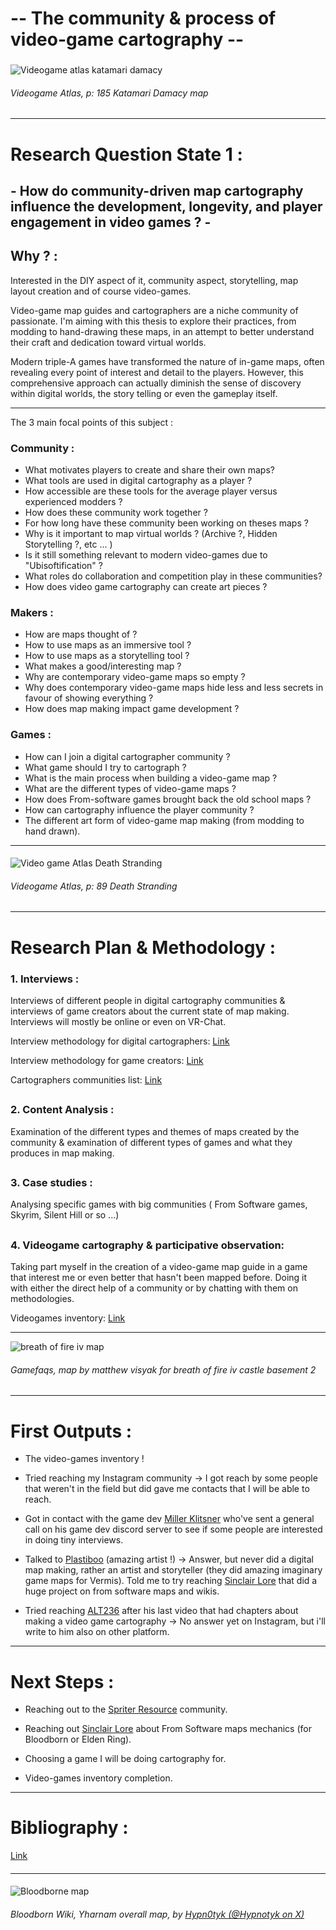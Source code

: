# -- The community & process of video-game cartography --

###

![Videogame atlas katamari damacy](img/Videogame-atlas-p185-katamari-damacy.jpg)

###### Videogame Atlas, p: 185 Katamari Damacy map
###
---
# Research Question State 1 :

## - How do community-driven map cartography influence the development, longevity, and player engagement in video games ? -

####

## Why ? :

Interested in the DIY aspect of it, community aspect, storytelling, map layout creation and of course video-games.

Video-game map guides and cartographers are a niche community of passionate. I'm aiming with this thesis to explore their practices, from modding to hand-drawing these maps, in an attempt to better understand their craft and dedication toward virtual worlds.

Modern triple-A games have transformed the nature of in-game maps, often revealing every point of interest and detail to the players. However, this comprehensive approach can actually diminish the sense of discovery within digital worlds, the story telling or even the gameplay itself.

---

The 3 main focal points of this subject : 

### Community :

- What motivates players to create and share their own maps?
- What tools are used in digital cartography as a player ?
- How accessible are these tools for the average player versus experienced modders ?
- How does these community work together ?
- For how long have these community been working on theses maps ?
- Why is it important to map virtual worlds ? (Archive ?, Hidden Storytelling ?, etc ... )
- Is it still something relevant to modern video-games due to "Ubisoftification" ?
- What roles do collaboration and competition play in these communities?
- How does video game cartography can create art pieces ?

### Makers :

- How are maps thought of ?
- How to use maps as an immersive tool ?
- How to use maps as a storytelling tool ?
- What makes a good/interesting map ?
- Why are contemporary video-game maps so empty ?
- Why does contemporary video-game maps hide less and less secrets in favour of showing everything ?
- How does map making impact game development ?

### Games :

- How can I join a digital cartographer community ?
- What game should I try to cartograph ?
- What is the main process when building a video-game map ?
- What are the different types of video-game maps ?
- How does From-software games brought back the old school maps ?
- How can cartography influence the player community ?
- The different art form of video-game map making (from modding to hand drawn).

---
####

![Video game Atlas Death Stranding](img/Videogame-atlas-p89-death-srtranding.png)

###### Videogame Atlas, p: 89 Death Stranding

---
# Research Plan & Methodology :

####

### 1. Interviews : 

Interviews of different people in digital cartography communities & interviews of game creators about the current state of map making.
Interviews will mostly be online or even on VR-Chat.

Interview methodology for digital cartographers: [Link](https://github.com/chap0ng/md-master-thesis/tree/main/METHOD/24.05.26-interview-community)

Interview methodology for game creators: [Link](https://github.com/chap0ng/md-master-thesis/tree/main/METHOD/24.05.29-interview-game-dev)

Cartographers communities list: [Link](https://github.com/chap0ng/md-master-thesis/tree/main/DATA/24.05.16-communities-list)
##

### 2. Content Analysis : 

Examination of the different types and themes of maps created by the community & examination of different types of games and what they produces in map making.

##
### 3. Case studies :

Analysing specific games with big communities ( From Software games, Skyrim, Silent Hill or so ...)

##
### 4. Videogame cartography & participative observation: 

Taking part myself in the creation of a video-game map guide in a game that interest me or even better that hasn't been mapped before. Doing it with either the direct help of a community or by chatting with them on methodologies.

Videogames inventory: [Link](https://github.com/chap0ng/md-master-thesis/tree/main/DATA/24.05.15-videogames-inventory)

---

![breath of fire iv map](img/in-gamefaqs-by-matthew-visyak-for-breath-of-fire-iv-castle-basement-2.jpg)

###### Gamefaqs, map by matthew visyak for breath of fire iv castle basement 2

---
# First Outputs : 

- The video-games inventory !

- Tried reaching my Instagram community -> I got reach by some people that weren't in the field but did gave me contacts that I will be able to reach.

- Got in contact with the game dev [Miller Klitsner](https://millerklitsner.com/) who've sent a general call on his game dev discord server to see if some people are interested in doing tiny interviews.

- Talked to [Plastiboo](https://www.instagram.com/plastiboo/) (amazing artist !) -> Answer, but never did a digital map making, rather an artist and storyteller (they did amazing imaginary game maps for Vermis). Told me to try reaching [Sinclair Lore](https://www.youtube.com/@SinclairLore/featured) that did a huge project on from software maps and wikis.

- Tried reaching [ALT236](https://www.youtube.com/@ALT236) after his last video that had chapters about making a video game cartography -> No answer yet on Instagram, but i'll write to him also on other platform.

---
# Next Steps :

- Reaching out to the [Spriter Resource](https://www.spriters-resource.com/) community.

- Reaching out [Sinclair Lore](https://www.youtube.com/@SinclairLore/featured) about From Software maps mechanics (for Bloodborn or Elden Ring).

- Choosing a game I will be doing cartography for.

- Video-games inventory completion.

---
# Bibliography :

[Link](https://github.com/chap0ng/md-master-thesis/tree/main/DATA/24.05.16-bibliography)

####
--- 
####

![Bloodborne map](img/Bloodborne-Map-no-Lanterns-by-Hypn0tyk.jpg)

###### Bloodborn Wiki, Yharnam overall map, by _[Hypn0tyk (@Hypnotyk on X)](https://twitter.com/Hypn0tyk)_
###